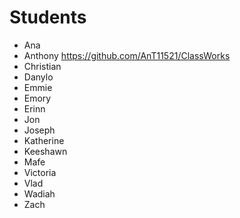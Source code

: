 # Students

- Ana
- Anthony https://github.com/AnT11521/ClassWorks
- Christian
- Danylo
- Emmie
- Emory
- Erinn
- Jon
- Joseph
- Katherine
- Keeshawn
- Mafe
- Victoria
- Vlad
- Wadiah
- Zach
